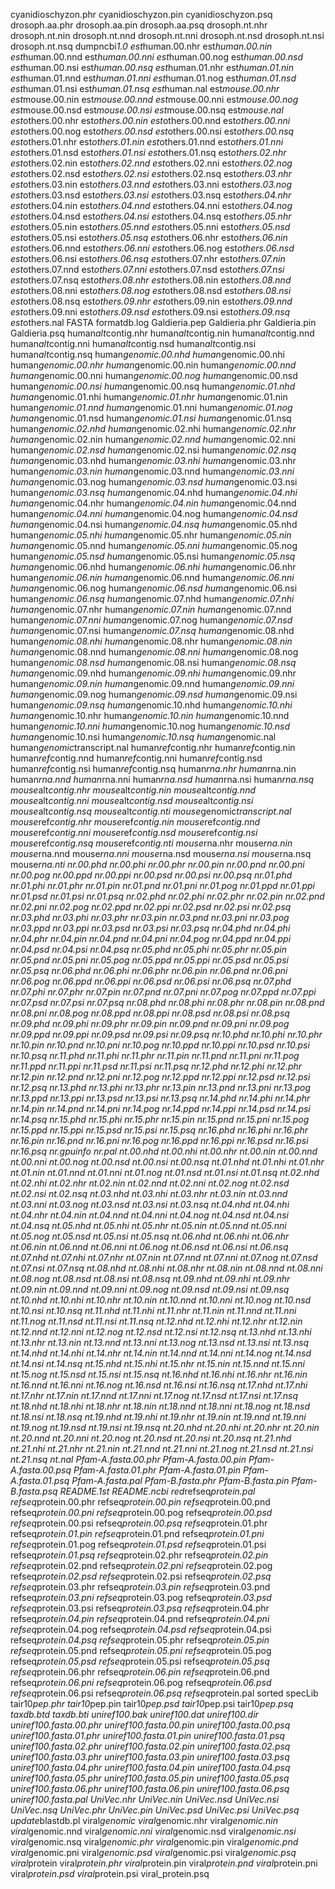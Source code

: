 <p>cyanidioschyzon.phr
cyanidioschyzon.pin
cyanidioschyzon.psq
drosoph.aa.phr
drosoph.aa.pin
drosoph.aa.psq
drosoph.nt.nhr
drosoph.nt.nin
drosoph.nt.nnd
drosoph.nt.nni
drosoph.nt.nsd
drosoph.nt.nsi
drosoph.nt.nsq
dumpncbi<em>1.0
est</em>human.00.nhr
est<em>human.00.nin
est</em>human.00.nnd
est<em>human.00.nni
est</em>human.00.nog
est<em>human.00.nsd
est</em>human.00.nsi
est<em>human.00.nsq
est</em>human.01.nhr
est<em>human.01.nin
est</em>human.01.nnd
est<em>human.01.nni
est</em>human.01.nog
est<em>human.01.nsd
est</em>human.01.nsi
est<em>human.01.nsq
est</em>human.nal
est<em>mouse.00.nhr
est</em>mouse.00.nin
est<em>mouse.00.nnd
est</em>mouse.00.nni
est<em>mouse.00.nog
est</em>mouse.00.nsd
est<em>mouse.00.nsi
est</em>mouse.00.nsq
est<em>mouse.nal
est</em>others.00.nhr
est<em>others.00.nin
est</em>others.00.nnd
est<em>others.00.nni
est</em>others.00.nog
est<em>others.00.nsd
est</em>others.00.nsi
est<em>others.00.nsq
est</em>others.01.nhr
est<em>others.01.nin
est</em>others.01.nnd
est<em>others.01.nni
est</em>others.01.nsd
est<em>others.01.nsi
est</em>others.01.nsq
est<em>others.02.nhr
est</em>others.02.nin
est<em>others.02.nnd
est</em>others.02.nni
est<em>others.02.nog
est</em>others.02.nsd
est<em>others.02.nsi
est</em>others.02.nsq
est<em>others.03.nhr
est</em>others.03.nin
est<em>others.03.nnd
est</em>others.03.nni
est<em>others.03.nog
est</em>others.03.nsd
est<em>others.03.nsi
est</em>others.03.nsq
est<em>others.04.nhr
est</em>others.04.nin
est<em>others.04.nnd
est</em>others.04.nni
est<em>others.04.nog
est</em>others.04.nsd
est<em>others.04.nsi
est</em>others.04.nsq
est<em>others.05.nhr
est</em>others.05.nin
est<em>others.05.nnd
est</em>others.05.nni
est<em>others.05.nsd
est</em>others.05.nsi
est<em>others.05.nsq
est</em>others.06.nhr
est<em>others.06.nin
est</em>others.06.nnd
est<em>others.06.nni
est</em>others.06.nog
est<em>others.06.nsd
est</em>others.06.nsi
est<em>others.06.nsq
est</em>others.07.nhr
est<em>others.07.nin
est</em>others.07.nnd
est<em>others.07.nni
est</em>others.07.nsd
est<em>others.07.nsi
est</em>others.07.nsq
est<em>others.08.nhr
est</em>others.08.nin
est<em>others.08.nnd
est</em>others.08.nni
est<em>others.08.nog
est</em>others.08.nsd
est<em>others.08.nsi
est</em>others.08.nsq
est<em>others.09.nhr
est</em>others.09.nin
est<em>others.09.nnd
est</em>others.09.nni
est<em>others.09.nsd
est</em>others.09.nsi
est<em>others.09.nsq
est</em>others.nal
FASTA
formatdb.log
Galdieria.pep
Galdieria.phr
Galdieria.pin
Galdieria.psq
human<em>alt</em>contig.nhr
human<em>alt</em>contig.nin
human<em>alt</em>contig.nnd
human<em>alt</em>contig.nni
human<em>alt</em>contig.nsd
human<em>alt</em>contig.nsi
human<em>alt</em>contig.nsq
human<em>genomic.00.nhd
human</em>genomic.00.nhi
human<em>genomic.00.nhr
human</em>genomic.00.nin
human<em>genomic.00.nnd
human</em>genomic.00.nni
human<em>genomic.00.nog
human</em>genomic.00.nsd
human<em>genomic.00.nsi
human</em>genomic.00.nsq
human<em>genomic.01.nhd
human</em>genomic.01.nhi
human<em>genomic.01.nhr
human</em>genomic.01.nin
human<em>genomic.01.nnd
human</em>genomic.01.nni
human<em>genomic.01.nog
human</em>genomic.01.nsd
human<em>genomic.01.nsi
human</em>genomic.01.nsq
human<em>genomic.02.nhd
human</em>genomic.02.nhi
human<em>genomic.02.nhr
human</em>genomic.02.nin
human<em>genomic.02.nnd
human</em>genomic.02.nni
human<em>genomic.02.nsd
human</em>genomic.02.nsi
human<em>genomic.02.nsq
human</em>genomic.03.nhd
human<em>genomic.03.nhi
human</em>genomic.03.nhr
human<em>genomic.03.nin
human</em>genomic.03.nnd
human<em>genomic.03.nni
human</em>genomic.03.nog
human<em>genomic.03.nsd
human</em>genomic.03.nsi
human<em>genomic.03.nsq
human</em>genomic.04.nhd
human<em>genomic.04.nhi
human</em>genomic.04.nhr
human<em>genomic.04.nin
human</em>genomic.04.nnd
human<em>genomic.04.nni
human</em>genomic.04.nog
human<em>genomic.04.nsd
human</em>genomic.04.nsi
human<em>genomic.04.nsq
human</em>genomic.05.nhd
human<em>genomic.05.nhi
human</em>genomic.05.nhr
human<em>genomic.05.nin
human</em>genomic.05.nnd
human<em>genomic.05.nni
human</em>genomic.05.nog
human<em>genomic.05.nsd
human</em>genomic.05.nsi
human<em>genomic.05.nsq
human</em>genomic.06.nhd
human<em>genomic.06.nhi
human</em>genomic.06.nhr
human<em>genomic.06.nin
human</em>genomic.06.nnd
human<em>genomic.06.nni
human</em>genomic.06.nog
human<em>genomic.06.nsd
human</em>genomic.06.nsi
human<em>genomic.06.nsq
human</em>genomic.07.nhd
human<em>genomic.07.nhi
human</em>genomic.07.nhr
human<em>genomic.07.nin
human</em>genomic.07.nnd
human<em>genomic.07.nni
human</em>genomic.07.nog
human<em>genomic.07.nsd
human</em>genomic.07.nsi
human<em>genomic.07.nsq
human</em>genomic.08.nhd
human<em>genomic.08.nhi
human</em>genomic.08.nhr
human<em>genomic.08.nin
human</em>genomic.08.nnd
human<em>genomic.08.nni
human</em>genomic.08.nog
human<em>genomic.08.nsd
human</em>genomic.08.nsi
human<em>genomic.08.nsq
human</em>genomic.09.nhd
human<em>genomic.09.nhi
human</em>genomic.09.nhr
human<em>genomic.09.nin
human</em>genomic.09.nnd
human<em>genomic.09.nni
human</em>genomic.09.nog
human<em>genomic.09.nsd
human</em>genomic.09.nsi
human<em>genomic.09.nsq
human</em>genomic.10.nhd
human<em>genomic.10.nhi
human</em>genomic.10.nhr
human<em>genomic.10.nin
human</em>genomic.10.nnd
human<em>genomic.10.nni
human</em>genomic.10.nog
human<em>genomic.10.nsd
human</em>genomic.10.nsi
human<em>genomic.10.nsq
human</em>genomic.nal
human<em>genomic</em>transcript.nal
human<em>ref</em>contig.nhr
human<em>ref</em>contig.nin
human<em>ref</em>contig.nnd
human<em>ref</em>contig.nni
human<em>ref</em>contig.nsd
human<em>ref</em>contig.nsi
human<em>ref</em>contig.nsq
human<em>rna.nhr
human</em>rna.nin
human<em>rna.nnd
human</em>rna.nni
human<em>rna.nsd
human</em>rna.nsi
human<em>rna.nsq
mouse</em>alt<em>contig.nhr
mouse</em>alt<em>contig.nin
mouse</em>alt<em>contig.nnd
mouse</em>alt<em>contig.nni
mouse</em>alt<em>contig.nsd
mouse</em>alt<em>contig.nsi
mouse</em>alt<em>contig.nsq
mouse</em>alt<em>contig.nti
mouse</em>genomic<em>transcript.nal
mouse</em>ref<em>contig.nhr
mouse</em>ref<em>contig.nin
mouse</em>ref<em>contig.nnd
mouse</em>ref<em>contig.nni
mouse</em>ref<em>contig.nsd
mouse</em>ref<em>contig.nsi
mouse</em>ref<em>contig.nsq
mouse</em>ref<em>contig.nti
mouse</em>rna.nhr
mouse<em>rna.nin
mouse</em>rna.nnd
mouse<em>rna.nni
mouse</em>rna.nsd
mouse<em>rna.nsi
mouse</em>rna.nsq
mouse<em>rna.nti
nr.00.phd
nr.00.phi
nr.00.phr
nr.00.pin
nr.00.pnd
nr.00.pni
nr.00.pog
nr.00.ppd
nr.00.ppi
nr.00.psd
nr.00.psi
nr.00.psq
nr.01.phd
nr.01.phi
nr.01.phr
nr.01.pin
nr.01.pnd
nr.01.pni
nr.01.pog
nr.01.ppd
nr.01.ppi
nr.01.psd
nr.01.psi
nr.01.psq
nr.02.phd
nr.02.phi
nr.02.phr
nr.02.pin
nr.02.pnd
nr.02.pni
nr.02.pog
nr.02.ppd
nr.02.ppi
nr.02.psd
nr.02.psi
nr.02.psq
nr.03.phd
nr.03.phi
nr.03.phr
nr.03.pin
nr.03.pnd
nr.03.pni
nr.03.pog
nr.03.ppd
nr.03.ppi
nr.03.psd
nr.03.psi
nr.03.psq
nr.04.phd
nr.04.phi
nr.04.phr
nr.04.pin
nr.04.pnd
nr.04.pni
nr.04.pog
nr.04.ppd
nr.04.ppi
nr.04.psd
nr.04.psi
nr.04.psq
nr.05.phd
nr.05.phi
nr.05.phr
nr.05.pin
nr.05.pnd
nr.05.pni
nr.05.pog
nr.05.ppd
nr.05.ppi
nr.05.psd
nr.05.psi
nr.05.psq
nr.06.phd
nr.06.phi
nr.06.phr
nr.06.pin
nr.06.pnd
nr.06.pni
nr.06.pog
nr.06.ppd
nr.06.ppi
nr.06.psd
nr.06.psi
nr.06.psq
nr.07.phd
nr.07.phi
nr.07.phr
nr.07.pin
nr.07.pnd
nr.07.pni
nr.07.pog
nr.07.ppd
nr.07.ppi
nr.07.psd
nr.07.psi
nr.07.psq
nr.08.phd
nr.08.phi
nr.08.phr
nr.08.pin
nr.08.pnd
nr.08.pni
nr.08.pog
nr.08.ppd
nr.08.ppi
nr.08.psd
nr.08.psi
nr.08.psq
nr.09.phd
nr.09.phi
nr.09.phr
nr.09.pin
nr.09.pnd
nr.09.pni
nr.09.pog
nr.09.ppd
nr.09.ppi
nr.09.psd
nr.09.psi
nr.09.psq
nr.10.phd
nr.10.phi
nr.10.phr
nr.10.pin
nr.10.pnd
nr.10.pni
nr.10.pog
nr.10.ppd
nr.10.ppi
nr.10.psd
nr.10.psi
nr.10.psq
nr.11.phd
nr.11.phi
nr.11.phr
nr.11.pin
nr.11.pnd
nr.11.pni
nr.11.pog
nr.11.ppd
nr.11.ppi
nr.11.psd
nr.11.psi
nr.11.psq
nr.12.phd
nr.12.phi
nr.12.phr
nr.12.pin
nr.12.pnd
nr.12.pni
nr.12.pog
nr.12.ppd
nr.12.ppi
nr.12.psd
nr.12.psi
nr.12.psq
nr.13.phd
nr.13.phi
nr.13.phr
nr.13.pin
nr.13.pnd
nr.13.pni
nr.13.pog
nr.13.ppd
nr.13.ppi
nr.13.psd
nr.13.psi
nr.13.psq
nr.14.phd
nr.14.phi
nr.14.phr
nr.14.pin
nr.14.pnd
nr.14.pni
nr.14.pog
nr.14.ppd
nr.14.ppi
nr.14.psd
nr.14.psi
nr.14.psq
nr.15.phd
nr.15.phi
nr.15.phr
nr.15.pin
nr.15.pnd
nr.15.pni
nr.15.pog
nr.15.ppd
nr.15.ppi
nr.15.psd
nr.15.psi
nr.15.psq
nr.16.phd
nr.16.phi
nr.16.phr
nr.16.pin
nr.16.pnd
nr.16.pni
nr.16.pog
nr.16.ppd
nr.16.ppi
nr.16.psd
nr.16.psi
nr.16.psq
nr.gpuinfo
nr.pal
nt.00.nhd
nt.00.nhi
nt.00.nhr
nt.00.nin
nt.00.nnd
nt.00.nni
nt.00.nog
nt.00.nsd
nt.00.nsi
nt.00.nsq
nt.01.nhd
nt.01.nhi
nt.01.nhr
nt.01.nin
nt.01.nnd
nt.01.nni
nt.01.nog
nt.01.nsd
nt.01.nsi
nt.01.nsq
nt.02.nhd
nt.02.nhi
nt.02.nhr
nt.02.nin
nt.02.nnd
nt.02.nni
nt.02.nog
nt.02.nsd
nt.02.nsi
nt.02.nsq
nt.03.nhd
nt.03.nhi
nt.03.nhr
nt.03.nin
nt.03.nnd
nt.03.nni
nt.03.nog
nt.03.nsd
nt.03.nsi
nt.03.nsq
nt.04.nhd
nt.04.nhi
nt.04.nhr
nt.04.nin
nt.04.nnd
nt.04.nni
nt.04.nog
nt.04.nsd
nt.04.nsi
nt.04.nsq
nt.05.nhd
nt.05.nhi
nt.05.nhr
nt.05.nin
nt.05.nnd
nt.05.nni
nt.05.nog
nt.05.nsd
nt.05.nsi
nt.05.nsq
nt.06.nhd
nt.06.nhi
nt.06.nhr
nt.06.nin
nt.06.nnd
nt.06.nni
nt.06.nog
nt.06.nsd
nt.06.nsi
nt.06.nsq
nt.07.nhd
nt.07.nhi
nt.07.nhr
nt.07.nin
nt.07.nnd
nt.07.nni
nt.07.nog
nt.07.nsd
nt.07.nsi
nt.07.nsq
nt.08.nhd
nt.08.nhi
nt.08.nhr
nt.08.nin
nt.08.nnd
nt.08.nni
nt.08.nog
nt.08.nsd
nt.08.nsi
nt.08.nsq
nt.09.nhd
nt.09.nhi
nt.09.nhr
nt.09.nin
nt.09.nnd
nt.09.nni
nt.09.nog
nt.09.nsd
nt.09.nsi
nt.09.nsq
nt.10.nhd
nt.10.nhi
nt.10.nhr
nt.10.nin
nt.10.nnd
nt.10.nni
nt.10.nog
nt.10.nsd
nt.10.nsi
nt.10.nsq
nt.11.nhd
nt.11.nhi
nt.11.nhr
nt.11.nin
nt.11.nnd
nt.11.nni
nt.11.nog
nt.11.nsd
nt.11.nsi
nt.11.nsq
nt.12.nhd
nt.12.nhi
nt.12.nhr
nt.12.nin
nt.12.nnd
nt.12.nni
nt.12.nog
nt.12.nsd
nt.12.nsi
nt.12.nsq
nt.13.nhd
nt.13.nhi
nt.13.nhr
nt.13.nin
nt.13.nnd
nt.13.nni
nt.13.nog
nt.13.nsd
nt.13.nsi
nt.13.nsq
nt.14.nhd
nt.14.nhi
nt.14.nhr
nt.14.nin
nt.14.nnd
nt.14.nni
nt.14.nog
nt.14.nsd
nt.14.nsi
nt.14.nsq
nt.15.nhd
nt.15.nhi
nt.15.nhr
nt.15.nin
nt.15.nnd
nt.15.nni
nt.15.nog
nt.15.nsd
nt.15.nsi
nt.15.nsq
nt.16.nhd
nt.16.nhi
nt.16.nhr
nt.16.nin
nt.16.nnd
nt.16.nni
nt.16.nog
nt.16.nsd
nt.16.nsi
nt.16.nsq
nt.17.nhd
nt.17.nhi
nt.17.nhr
nt.17.nin
nt.17.nnd
nt.17.nni
nt.17.nog
nt.17.nsd
nt.17.nsi
nt.17.nsq
nt.18.nhd
nt.18.nhi
nt.18.nhr
nt.18.nin
nt.18.nnd
nt.18.nni
nt.18.nog
nt.18.nsd
nt.18.nsi
nt.18.nsq
nt.19.nhd
nt.19.nhi
nt.19.nhr
nt.19.nin
nt.19.nnd
nt.19.nni
nt.19.nog
nt.19.nsd
nt.19.nsi
nt.19.nsq
nt.20.nhd
nt.20.nhi
nt.20.nhr
nt.20.nin
nt.20.nnd
nt.20.nni
nt.20.nog
nt.20.nsd
nt.20.nsi
nt.20.nsq
nt.21.nhd
nt.21.nhi
nt.21.nhr
nt.21.nin
nt.21.nnd
nt.21.nni
nt.21.nog
nt.21.nsd
nt.21.nsi
nt.21.nsq
nt.nal
Pfam-A.fasta.00.phr
Pfam-A.fasta.00.pin
Pfam-A.fasta.00.psq
Pfam-A.fasta.01.phr
Pfam-A.fasta.01.pin
Pfam-A.fasta.01.psq
Pfam-A.fasta.pal
Pfam-B.fasta.phr
Pfam-B.fasta.pin
Pfam-B.fasta.psq
README.1st
README.ncbi
red</em>refseq<em>protein.pal
refseq</em>protein.00.phr
refseq<em>protein.00.pin
refseq</em>protein.00.pnd
refseq<em>protein.00.pni
refseq</em>protein.00.pog
refseq<em>protein.00.psd
refseq</em>protein.00.psi
refseq<em>protein.00.psq
refseq</em>protein.01.phr
refseq<em>protein.01.pin
refseq</em>protein.01.pnd
refseq<em>protein.01.pni
refseq</em>protein.01.pog
refseq<em>protein.01.psd
refseq</em>protein.01.psi
refseq<em>protein.01.psq
refseq</em>protein.02.phr
refseq<em>protein.02.pin
refseq</em>protein.02.pnd
refseq<em>protein.02.pni
refseq</em>protein.02.pog
refseq<em>protein.02.psd
refseq</em>protein.02.psi
refseq<em>protein.02.psq
refseq</em>protein.03.phr
refseq<em>protein.03.pin
refseq</em>protein.03.pnd
refseq<em>protein.03.pni
refseq</em>protein.03.pog
refseq<em>protein.03.psd
refseq</em>protein.03.psi
refseq<em>protein.03.psq
refseq</em>protein.04.phr
refseq<em>protein.04.pin
refseq</em>protein.04.pnd
refseq<em>protein.04.pni
refseq</em>protein.04.pog
refseq<em>protein.04.psd
refseq</em>protein.04.psi
refseq<em>protein.04.psq
refseq</em>protein.05.phr
refseq<em>protein.05.pin
refseq</em>protein.05.pnd
refseq<em>protein.05.pni
refseq</em>protein.05.pog
refseq<em>protein.05.psd
refseq</em>protein.05.psi
refseq<em>protein.05.psq
refseq</em>protein.06.phr
refseq<em>protein.06.pin
refseq</em>protein.06.pnd
refseq<em>protein.06.pni
refseq</em>protein.06.pog
refseq<em>protein.06.psd
refseq</em>protein.06.psi
refseq<em>protein.06.psq
refseq</em>protein.pal
sorted
specLib
tair10<em>pep.phr
tair10</em>pep.pin
tair10<em>pep.psd
tair10</em>pep.psi
tair10<em>pep.psq
taxdb.btd
taxdb.bti
uniref100.bak
uniref100.dat
uniref100.dir
uniref100.fasta.00.phr
uniref100.fasta.00.pin
uniref100.fasta.00.psq
uniref100.fasta.01.phr
uniref100.fasta.01.pin
uniref100.fasta.01.psq
uniref100.fasta.02.phr
uniref100.fasta.02.pin
uniref100.fasta.02.psq
uniref100.fasta.03.phr
uniref100.fasta.03.pin
uniref100.fasta.03.psq
uniref100.fasta.04.phr
uniref100.fasta.04.pin
uniref100.fasta.04.psq
uniref100.fasta.05.phr
uniref100.fasta.05.pin
uniref100.fasta.05.psq
uniref100.fasta.06.phr
uniref100.fasta.06.pin
uniref100.fasta.06.psq
uniref100.fasta.pal
UniVec.nhr
UniVec.nin
UniVec.nsd
UniVec.nsi
UniVec.nsq
UniVec.phr
UniVec.pin
UniVec.psd
UniVec.psi
UniVec.psq
update</em>blastdb.pl
viral<em>genomic
viral</em>genomic.nhr
viral<em>genomic.nin
viral</em>genomic.nnd
viral<em>genomic.nni
viral</em>genomic.nsd
viral<em>genomic.nsi
viral</em>genomic.nsq
viral<em>genomic.phr
viral</em>genomic.pin
viral<em>genomic.pnd
viral</em>genomic.pni
viral<em>genomic.psd
viral</em>genomic.psi
viral<em>genomic.psq
viral</em>protein
viral<em>protein.phr
viral</em>protein.pin
viral<em>protein.pnd
viral</em>protein.pni
viral<em>protein.psd
viral</em>protein.psi
viral_protein.psq</p>
